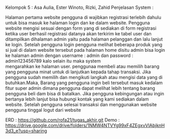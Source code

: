 Kelompok 5 : Asa Aulia, Ester Winoto, Rizki, Zahid
Penjelasan System :  

  Halaman pertama website pengguna di wajibkan registrasi terlebih dahulu untuk bisa masuk ke halaman login dan ke dalam website.
Pengguna website mengisi sesuai dengan form yang di sediakan di form registrasi ketika user berhasil registrasi datanya akan terkirim ke tabel user dan ditampilkan dihalaman admin yaitu pada halaman pelanggan dan lalu lanjut ke login.
Setelah pengguna login pengguna melihat beberapa produk yang si jual di dalam website tersebut pada halaman home disitu admin bisa login ke halaman admin dengan username : admin dan password : admin123456789 kalo selain itu maka system mengarahkan ke halaman user.
penggunaa membeli atau memilih barang yang pengguna minat untuk di lanjutkan kepada tahap transaksi.
Jika pengguna sudah memilih dan mengikuti langkah atau mengisi data yang di butuhkan.Maka, Barang yang pengguna ingin beli tersebut masuk kedalam fitur super admin dimana pengguna dapat melihat lebih tentang barang pengguna beli dam bisa di batalkan. 
Jika pengguna kebingungan atau ingin bertanya lebih lanjut bisa hubungi kontak yang kami sediakan dalam website.
Setelah pengguna selesai transaksi dan menggunakan website pengguna tinggal logut dari website

ERD : https://github.com/rofa21/tugas_akhir.git
Demo :  https://drive.google.com/drive/folders/1NMW4NTVYg99xF4ZEgxvVlAbjknH3d3_e?usp=sharing

